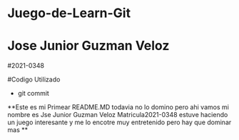 # Juego-de-Learn-Git

# Jose Junior Guzman Veloz
#2021-0348

#Codigo Utilizado 

* git commit


**Este es mi Primear README.MD todavia no lo domino pero ahi vamos mi nombre es Jse Junior Guzman Veloz Matricula2021-0348 estuve haciendo un juego interesante y me lo encotre muy entretenido pero hay que dominar mas **
